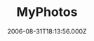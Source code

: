 ﻿---
coverImage: /images/fallback-post-header.png
date: '2006-08-31T18:13:56.000Z'
tags: []
title: MyPhotos
oldUrl: /photos-personal/myphotos
---

<?php $gallery = new Duh_Gallery(); ?>
